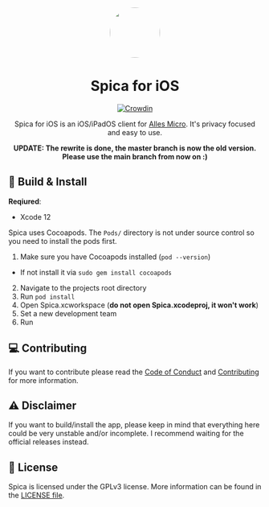 <div align="center">
<img src="https://i.imgur.com/WoSsIG2.png" height="100" length="100" style="border-radius:50%">

# Spica for iOS

[![Crowdin](https://badges.crowdin.net/spica/localized.svg)](https://crowdin.com/project/spica)

Spica for iOS is an iOS/iPadOS client for [Alles Micro](https://micro.alles.cx). It's privacy focused and easy to use.

**UPDATE: The rewrite is done, the master branch is now the old version. Please use the main branch from now on :)**

</div>

## 🔨 Build & Install

**Reqiured**:
- Xcode 12

Spica uses Cocoapods. The `Pods/` directory is not under source control so you need to install the pods first.



1. Make sure you have Cocoapods installed (`pod --version`)
  - If not install it via `sudo gem install cocoapods`
2. Navigate to the projects root directory
3. Run `pod install`
4. Open Spica.xcworkspace (**do not open Spica.xcodeproj, it won't work**)
5. Set a new development team
6. Run

## 💻 Contributing

If you want to contribute please read the [Code of Conduct](CODE_OF_CONDUCT.md) and [Contributing](CONTRIBUTING.md) for more information.

## ⚠️ Disclaimer

If you want to build/install the app, please keep in mind that everything here could be very unstable and/or incomplete. I recommend waiting for the official releases instead.

## 📄 License

Spica is licensed under the GPLv3 license. More information can be found in the [LICENSE file](LICENSE).
